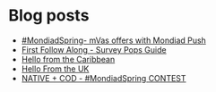 # Blog posts
<!-- BLOG-POST-LIST:START -->
- [#MondiadSpring- mVas offers with Mondiad Push](https://afflift.com/f/threads/mondiadspring-mvas-offers-with-mondiad-push.10480/)
- [First Follow Along - Survey Pops Guide](https://afflift.com/f/threads/first-follow-along-survey-pops-guide.10557/)
- [Hello from the Caribbean](https://afflift.com/f/threads/hello-from-the-caribbean.10582/)
- [Hello From the UK](https://afflift.com/f/threads/hello-from-the-uk.10580/)
- [NATIVE + COD - #MondiadSpring CONTEST](https://afflift.com/f/threads/native-cod-mondiadspring-contest.10562/)
<!-- BLOG-POST-LIST:END -->
